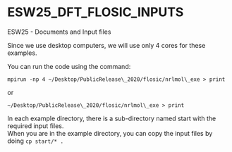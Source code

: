 # ESW25_DFT_FLOSIC_INPUTS
ESW25 - Documents and Input files

Since we use desktop computers, we will use only 4 cores for these examples.

You can run the code using the command:

`mpirun -np 4 ~/Desktop/PublicRelease\_2020/flosic/nrlmol\_exe > print`        

or

`~/Desktop/PublicRelease\_2020/flosic/nrlmol\_exe > print`        

  
In each example directory, there is a sub-directory named start with the required input files.  
When you are in the example directory, you can copy the input files by doing `cp start/* .` 
